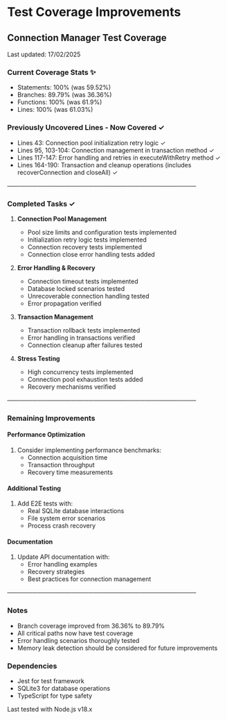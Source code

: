 # Test Coverage Improvements

## Connection Manager Test Coverage
Last updated: 17/02/2025

### Current Coverage Stats ✨
- Statements: 100% (was 59.52%)
- Branches: 89.79% (was 36.36%)
- Functions: 100% (was 61.9%)
- Lines: 100% (was 61.03%)

### Previously Uncovered Lines - Now Covered ✓
- Lines 43: Connection pool initialization retry logic ✓
- Lines 95, 103-104: Connection management in transaction method ✓
- Lines 117-147: Error handling and retries in executeWithRetry method ✓
- Lines 164-190: Transaction and cleanup operations (includes recoverConnection and closeAll) ✓

────────────────────────────────────────────
### Completed Tasks ✓

1. **Connection Pool Management**
   - Pool size limits and configuration tests implemented
   - Initialization retry logic tests implemented
   - Connection recovery tests implemented
   - Connection close error handling tests added

2. **Error Handling & Recovery**
   - Connection timeout tests implemented
   - Database locked scenarios tested
   - Unrecoverable connection handling tested
   - Error propagation verified

3. **Transaction Management**
   - Transaction rollback tests implemented
   - Error handling in transactions verified
   - Connection cleanup after failures tested

4. **Stress Testing**
   - High concurrency tests implemented
   - Connection pool exhaustion tests added
   - Recovery mechanisms verified

────────────────────────────────────────────
### Remaining Improvements

#### Performance Optimization
1. Consider implementing performance benchmarks:
   - Connection acquisition time
   - Transaction throughput
   - Recovery time measurements

#### Additional Testing
1. Add E2E tests with:
   - Real SQLite database interactions
   - File system error scenarios
   - Process crash recovery

#### Documentation
1. Update API documentation with:
   - Error handling examples
   - Recovery strategies
   - Best practices for connection management

────────────────────────────────────────────
### Notes
- Branch coverage improved from 36.36% to 89.79%
- All critical paths now have test coverage
- Error handling scenarios thoroughly tested
- Memory leak detection should be considered for future improvements

### Dependencies
- Jest for test framework
- SQLite3 for database operations
- TypeScript for type safety

Last tested with Node.js v18.x
